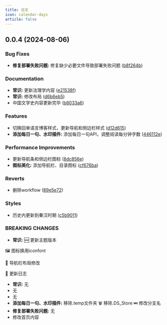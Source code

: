 ```yaml
---
title: 日志
icon: calendar-days
article: false
---
```


## 0.0.4 (2024-08-06)

### Bug Fixes

* **修复部署失败问题:** 修复缺少必要文件导致部署失败问题 ([b8f264b](https://gitee.com/passwordgloo/igloo/commits/b8f264bd696a46635347d9d4dfa179863f383e41))


### Documentation

* **常识:** 更新法理学内容 ([e21538f](https://gitee.com/passwordgloo/igloo/commits/e21538fa4f5a44a75e13d99f642e24c99c06131f))
* **常识:** 修改布局 ([d6b6eb5](https://gitee.com/passwordgloo/igloo/commits/d6b6eb5258e5ed2f1295a33503b2c6bff5dda1b0))
* 中国文学史内容更新完毕 ([b6033a6](https://gitee.com/passwordgloo/igloo/commits/b6033a6bb197e9c6156c08e28bd7fd70afd115f0))


### Features

* 切换回单语言博客样式，更新导航和侧边栏样式 ([d12d615](https://gitee.com/passwordgloo/igloo/commits/d12d6159e33490ee427bab3cd724c19f0fc54a6a))
* **添加每日一句、水印插件:** 添加每日一句API，调整阅读每分钟字数 ([446112e](https://gitee.com/passwordgloo/igloo/commits/446112e1589734fec7102fac2476282656f6d6c2))


### Performance Improvements

* 更新导航条和侧边栏图标 ([8dc856e](https://gitee.com/passwordgloo/igloo/commits/8dc856eeeed9f783be29016b6261e5a2097360f5))
* **图标美化:** 添加导航栏、目录图标 ([cf676ba](https://gitee.com/passwordgloo/igloo/commits/cf676bae84c0e5c83ff1d3af880bbbd7df6477aa))


### Reverts

* 删除workflow ([89e5e72](https://gitee.com/passwordgloo/igloo/commits/89e5e728e84c67f9b6ccb96679a1838efb4429a2))


### Styles

* 历史内更新到秦汉时期 ([c5b9011](https://gitee.com/passwordgloo/igloo/commits/c5b9011cb40dd07f9af0846a773a7cef96f137a6))


### BREAKING CHANGES

* **常识:** 🆕 更新主题版本

🖼️  图标换用iconfont

🧭 导航栏布局修改

📔 更新日志
* **常识:** 无
* 无
* 无
* **添加每日一句、水印插件:** 移除.temp文件夹
🗑️  移除.DS_Store
⏭️  修改分支名
* **修复部署失败问题:** 无
* 修改首页内容





